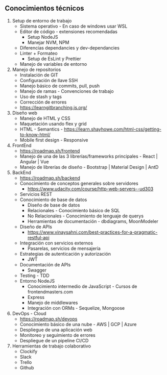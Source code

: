 ## Conocimientos técnicos

1. Setup de entorno de trabajo
   - Sistema operativo - En caso de windows usar WSL
   - Editor de código - extensiones recomendadas
     - Setup NodeJS
     - Manejar NVM, NPM
   - Diferencias dependancies y dev-dependancies
   - Linter + Formateo
     - Setup de EsLint y Prettier
   - Manejo de variables de entorno
2. Manejo de repositorios
   - Instalación de GIT
   - Configuración de llave SSH
   - Manejo básico de commits, pull, push
   - Manejo de ramas - Convenciones de trabajo
   - Uso de stash y tags
   - Corrección de errores
   - https://learngitbranching.js.org/
3. Diseño web
   - Manejo de HTML y CSS
   - Maquetación usando flex y grid
   - HTML - Semantics - https://learn.shayhowe.com/html-css/getting-to-know-html/
   - Mobile first design - Responsive
4. FrontEnd
   - https://roadmap.sh/frontend 
   - Manejo de una de las 3 librerías/frameworks principales - React | Angular | Vue
   - Manejo de librerías de diseño - Bootstrap | Material Design | AntD
5. BackEnd
   - https://roadmap.sh/backend
   - Conocimiento de conceptos generales sobre servidores
     - https://www.udacity.com/course/http-web-servers--ud303
   - Servicios REST
   - Conocimiento de base de datos
     - Diseño de base de datos
     - Relacionales - Conocimiento básico de SQL
     - No Relacionales - Conocimiento de lenguaje de querys
     - Herramientas de documentación - dbdiagrams, MoonModeler
   - Diseño de APIs
     - https://www.vinaysahni.com/best-practices-for-a-pragmatic-restful-api
   - Integración con servicios externos
     - Pasarelas, servicios de mensajería
   - Estrategias de autenticación y autorización
     - JWT
   - Documentación de APIs
     - Swagger
   - Testing - TDD
   - Entorno NodeJS
     - Conocimiento intermedio de JavaScript - Cursos de frontendmasters.com
     - Express
     - Manejo de middlewares
     - Integración con ORMs - Sequelize, Mongoose
6. DevOps - Cloud
   - https://roadmap.sh/devops
   - Conocimiento básico de una nube - AWS | GCP | Azure
   - Despliegue de una aplicación web
   - Monitoreo y seguimiento de errores
   - Despliegue de un pipeline CI/CD
7. Herramientas de trabajo colaborativo
   - Clockify
   - Slack
   - Trello
   - Github
